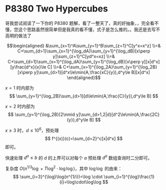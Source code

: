 # P8380 Two Hypercubes

哥我尝试阅读了一下你的 P8380 题解，看了一整天了，真的好抽象，，完全看不懂，您这个思路虽然很简单但是我真的看不懂，式子是怎么推的。。我还是去写不高明的做法了

$$\begin{aligned}
&\sum_{x=1}^A\sum_{y=1}^B\sum_{z=1}^C[y^x=x^z]
\\=&
C+\sum_{d>1}\sum_{x=1}^{\log_dA}\sum_{y=1}^{\log_dB}[x\perp y]\sum_{z=1}^C[yd^x=xz]
\\=&
C+\sum_{d>1}\sum_{x=1}^{\log_dA}\sum_{y=1}^{\log_dB}[x\perp y][x|d^x][y\frac{d^x}{x}\le C]
\\=&
C+\sum_{x=1}^{\log_2A}\sum_{y=1}^{\log_2B}[x\perp y]\sum_{d>1}[d^x\le\min(A,\frac{xC}{y}),d^y\le B][x|d^x]
\end{aligned}$$

$x=1$ 时内部为
$$
\sum_{y=1}^{\log_2B}\sum_{d>1}[d\le\min(A,\frac{C}{y}),d^y\le B]
$$

$x=2$ 时内部为
$$
\sum_{y=1}^{\log_2B}[2\nmid y]\sum_{d>1,2|d}[d^2\le\min(A,\frac{2C}{y}),d^y\le B]
$$

$x\ge 3$ 时，$d\le 10^6$，预处理
$$
f^{(x)}(c)=\sum_{d=2}^c[x|d^x]
$$
即可。

快速处理 $d^a\le b$ 的 $d$ 的上界可以对每个 $a$ 预处理 $d^a$ 数组查询时二分即可。

复杂度 $O(n^{1/3}\log+T\log^2\cdot\log\log)$，其中 $\log\log$ 的由来：
$$
\sum_{i=3}^{\log}\log(n^{1/i})=\log \cdot \sum_{i=1}^{\log}\frac{1}{i}=\log\cdot\log\log
$$